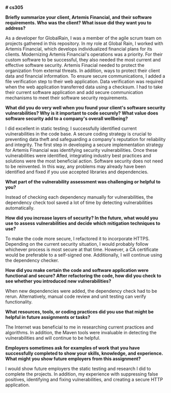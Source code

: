 **# cs305**

**Briefly summarize your client, Artemis Financial, and their software requirements. Who was the client? What issue did they want you to address?**

As a developer for GlobalRain, I was a member of the agile scrum team on projects gathered in this repository. In my role at Global Rain, I worked with Artemis Financial, which develops individualized financial plans for its clients. Modernizing Artemis Financial's operations was a priority. For their custom software to be successful, they also needed the most current and effective software security. Artemis Finacial needed to protect the organization from external threats. In addition, ways to protect their client data and financial information. To ensure secure communications, I added a file verification step to their web application. Data verification was required when the web application transferred data using a checksum. I had to take their current software application and add secure communication mechanisms to meet their software security requirements. 

**What did you do very well when you found your client's software security vulnerabilities? Why is it important to code securely? What value does software security add to a company's overall wellbeing?**

I did excellent in static testing; I successfully identified current vulnerabilities in the code base. A secure coding strategy is crucial to preventing data theft and safeguarding a company's reputation for reliability and integrity. The first step in developing a secure implementation strategy for Artemis Financial was identifying security vulnerabilities. Once these vulnerabilities were identified, integrating industry best practices and solutions were the most beneficial action. Software security does not need to be reinvented. In this way, any problems may already have been identified and fixed if you use accepted libraries and dependencies.

**What part of the vulnerability assessment was challenging or helpful to you?**

Instead of checking each dependency manually for vulnerabilities, the dependency check tool saved a lot of time by detecting vulnerabilities automatically.

**How did you increase layers of security? In the future, what would you use to assess vulnerabilities and decide which mitigation techniques to use?**

To make the code more secure, I refactored it to incorporate HTTPS. Depending on the current security situation, I would probably follow whichever process is most secure at that time. However, a CA certificate would be preferable to a self-signed one. Additionally, I will continue using the dependency checker.

**How did you make certain the code and software application were functional and secure? After refactoring the code, how did you check to see whether you introduced new vulnerabilities?**

When new dependencies were added, the dependency check had to be rerun. Alternatively, manual code review and unit testing can verify functionality.

**What resources, tools, or coding practices did you use that might be helpful in future assignments or tasks?**

The Internet was beneficial to me in researching current practices and algorithms. In addition, the Maven tools were invaluable in detecting the vulnerabilities and will continue to be helpful.

**Employers sometimes ask for examples of work that you have successfully completed to show your skills, knowledge, and experience. What might you show future employers from this assignment?**

I would show future employers the static testing and research I did to complete the projects. In addition, my experience with suppressing false positives, identifying and fixing vulnerabilities, and creating a secure HTTP application.
